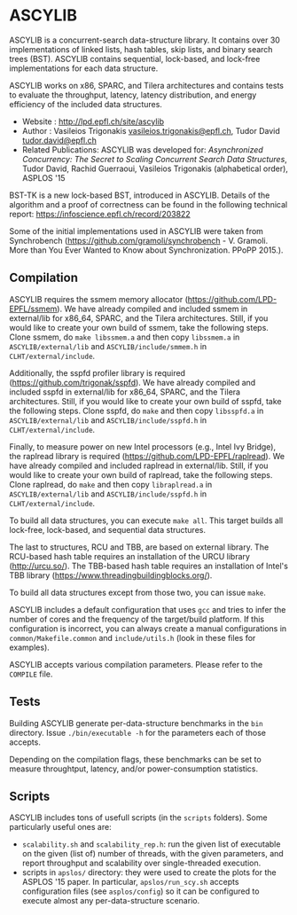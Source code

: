 ASCYLIB
=======

ASCYLIB is a concurrent-search data-structure library. It contains over 30 implementations of linked lists, hash tables, skip lists, and binary search trees (BST). ASCYLIB contains sequential, lock-based, and lock-free implementations for each data structure.

ASCYLIB works on x86, SPARC, and Tilera architectures and contains tests to evaluate the throughput, latency, latency distribution, and energy efficiency of the included data structures.

* Website             : http://lpd.epfl.ch/site/ascylib
* Author              : Vasileios Trigonakis <vasileios.trigonakis@epfl.ch>,
                        Tudor David <tudor.david@epfl.ch> 
* Related Publications: ASCYLIB was developed for:
  *Asynchronized Concurrency: The Secret to Scaling Concurrent Search Data Structures*,
  Tudor David, Rachid Guerraoui, Vasileios Trigonakis (alphabetical order),
  ASPLOS '15

BST-TK is a new lock-based BST, introduced in ASCYLIB. Details of the algorithm and a proof of correctness can be found in the following technical report: https://infoscience.epfl.ch/record/203822


Some of the initial implementations used in ASCYLIB were taken from Synchrobench (https://github.com/gramoli/synchrobench -  V. Gramoli. More than You Ever Wanted to Know about Synchronization. PPoPP 2015.). 

Compilation
-----------

ASCYLIB requires the ssmem memory allocator (https://github.com/LPD-EPFL/ssmem).
We have already compiled and included ssmem in external/lib for x86_64, SPARC, and the Tilera architectures.
Still, if you would like to create your own build of ssmem, take the following steps.
Clone ssmem, do `make libssmem.a` and then copy `libssmem.a` in `ASCYLIB/external/lib` and `ASCYLIB/include/smmem.h` in `CLHT/external/include`.

Additionally, the sspfd profiler library is required (https://github.com/trigonak/sspfd).
We have already compiled and included sspfd in external/lib for x86_64, SPARC, and the Tilera architectures.
Still, if you would like to create your own build of sspfd, take the following steps.
Clone sspfd, do `make` and then copy `libsspfd.a` in `ASCYLIB/external/lib` and `ASCYLIB/include/sspfd.h` in `CLHT/external/include`.

Finally, to measure power on new Intel processors (e.g., Intel Ivy Bridge), the raplread library is required (https://github.com/LPD-EPFL/raplread).
We have already compiled and included raplread in external/lib.
Still, if you would like to create your own build of raplread, take the following steps.
Clone raplread, do `make` and then copy `libraplread.a` in `ASCYLIB/external/lib` and `ASCYLIB/include/sspfd.h` in `CLHT/external/include`.

To build all data structures, you can execute `make all`.
This target builds all lock-free, lock-based, and sequential data structures.

The last to structures, RCU and TBB, are based on external library. 
The RCU-based hash table requires an installation of the URCU library (http://urcu.so/).
The TBB-based hash table requires an installation of Intel's TBB library (https://www.threadingbuildingblocks.org/).

To build all data structures except from those two, you can issue `make`.

ASCYLIB includes a default configuration that uses `gcc` and tries to infer the number of cores and the frequency of the target/build platform. If this configuration is incorrect, you can always create a manual configurations in `common/Makefile.common` and `include/utils.h` (look in these files for examples).

ASCYLIB accepts various compilation parameters. Please refer to the `COMPILE` file.

Tests
-----

Building ASCYLIB generate per-data-structure benchmarks in the `bin` directory.
Issue `./bin/executable -h` for the parameters each of those accepts.

Depending on the compilation flags, these benchmarks can be set to measure throughtput, latency, and/or power-consumption statistics.

Scripts
-------

ASCYLIB includes tons of usefull scripts (in the `scripts` folders). Some particularly useful ones are:
* `scalability.sh` and `scalability_rep.h`: run the given list of executable on the given (list of) number of threads, with the given parameters, and report throughput and scalability over single-threaded execution.
* scripts in `apslos/` directory: they were used to create the plots for the ASPLOS '15 paper. In particular, `apslos/run_scy.sh` accepts configuration files (see `asplos/config`) so it can be configured to execute almost any per-data-structure scenario.

